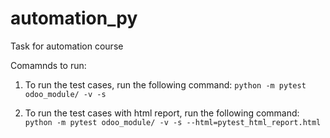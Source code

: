 # automation_py
Task for automation course

Comamnds to run:

1. To run the test cases, run the following command:
```python -m pytest odoo_module/ -v -s```

2. To run the test cases with html report, run the following command:
```python -m pytest odoo_module/ -v -s --html=pytest_html_report.html```

